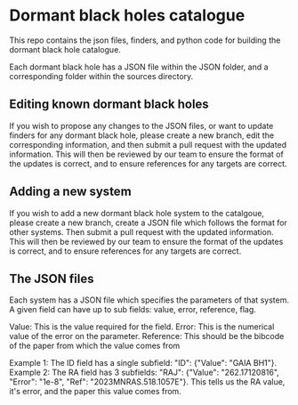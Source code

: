 # Dormant black holes catalogue
This repo contains the json files, finders, and python code for building the dormant black hole catalogue.

Each dormant black hole has a JSON file within the JSON folder, and a corresponding folder within the sources directory.

## Editing known dormant black holes
If you wish to propose any changes to the JSON files, or want to update finders for any dormant black hole, please create a new branch,
edit the corresponding information, and then submit a pull request with the updated information. This will then be reviewed
by our team to ensure the format of the updates is correct, and to ensure references for any targets are correct.

## Adding a new system
If you wish to add a new dormant black hole system to the catalgoue, please create a new branch, create a JSON file which follows the format for other systems. Then submit a pull request with the updated information. This will then be reviewed by our team to ensure the format of the updates is correct, and to ensure references for any targets are correct.

## The JSON files
Each system has a JSON file which specifies the parameters of that system. A given field can have up to sub fields: value, error, reference, flag.

Value: This is the value required for the field.
Error: This is the numerical value of the error on the parameter.
Reference: This should be the bibcode of the paper from which the value comes from

Example 1: The ID field has a single subfield: "ID": {"Value": "GAIA BH1"}.
Example 2: The RA field has 3 subfields: "RAJ": {"Value": "262.17120816", "Error": "1e-8", "Ref": "2023MNRAS.518.1057E"}. This tells us the RA value, it's error, and the paper this value comes from.
